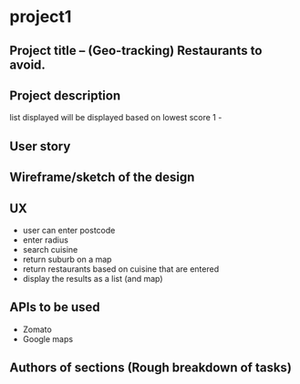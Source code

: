 # project1

## Project title – (Geo-tracking) Restaurants to avoid.

## Project description 
list displayed will be displayed based on lowest score 1 - 

## User story  

## Wireframe/sketch of the design 

## UX
* user can enter postcode
* enter radius
* search cuisine
* return suburb on a map
* return restaurants based on cuisine that are entered
* display the results as a list (and map)


## APIs to be used
* Zomato 
* Google maps 

## Authors of sections (Rough breakdown of tasks)
